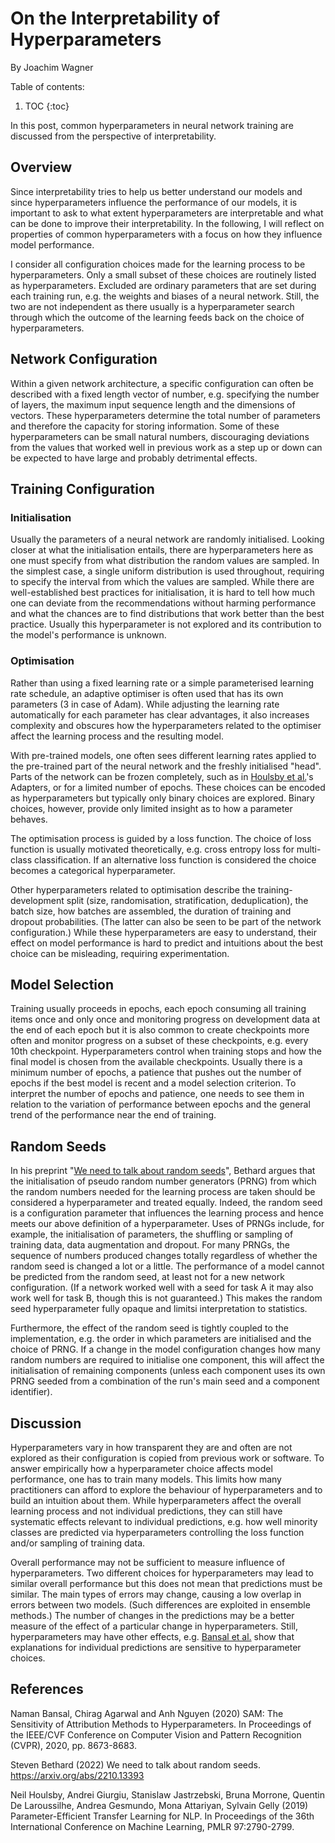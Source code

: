 # On the Interpretability of Hyperparameters

By Joachim Wagner

Table of contents:

1. TOC
{:toc}

In this post, common hyperparameters in neural network training are
discussed from the perspective of interpretability.


## Overview

Since interpretability tries to help us better understand our models
and since hyperparameters influence the performance of our models, it
is important to ask to what extent hyperparameters are interpretable
and what can be done to improve their interpretability.
In the following, I will reflect on properties of common
hyperparameters with a focus on how they influence model performance.

I consider all configuration choices made for the learning process to
be hyperparameters.
Only a small subset of these choices are routinely listed as
hyperparameters.
Excluded are ordinary parameters that are set during each training run,
e.g. the weights and biases of a neural network.
Still, the two are not independent as there usually is a hyperparameter
search through which the outcome of the learning feeds back on the
choice of hyperparameters.


## Network Configuration

Within a given network architecture, a specific configuration can often
be described with a fixed length vector of number, e.g. specifying the
number of layers, the maximum input sequence length and the dimensions
of vectors.
These hyperparameters determine the total number of parameters and
therefore the capacity for storing information.
Some of these hyperparameters can be small natural numbers,
discouraging deviations from the values that worked well in previous
work as a step up or down can be expected to have large and probably
detrimental effects. 


## Training Configuration

### Initialisation

Usually the parameters of a neural network are randomly initialised.
Looking closer at what the initialisation entails, there are
hyperparameters here as one must specify from what distribution the
random values are sampled.
In the simplest case, a single uniform distribution is used throughout,
requiring to specify the interval from which the values are sampled.
While there are well-established best practices for initialisation, it
is hard to tell how much one can deviate from the recommendations
without harming performance and what the chances are to find
distributions that work better than the best practice.
Usually this hyperparameter is not explored and its contribution to the
model's performance is unknown.


### Optimisation

Rather than using a fixed learning rate or a simple parameterised
learning rate schedule, an adaptive optimiser is often used that has
its own parameters (3 in case of Adam).
While adjusting the learning rate automatically for each parameter has
clear advantages, it also increases complexity and obscures how the
hyperparameters related to the optimiser affect the learning process
and the resulting model.

With pre-trained models, one often sees different learning rates
applied to the pre-trained part of the neural network and the freshly
initialised "head".
Parts of the network can be frozen completely, such as in
[Houlsby et al.](https://arxiv.org/abs/1902.00751)'s
Adapters, or for a limited number of epochs.
These choices can be encoded as hyperparameters but typically only
binary choices are explored.
Binary choices, however, provide only limited insight as to how a
parameter behaves.

The optimisation process is guided by a loss function.
The choice of loss function is usually motivated theoretically, e.g.
cross entropy loss for multi-class classification.
If an alternative loss function is considered the choice becomes a
categorical hyperparameter.

Other hyperparameters related to optimisation describe the
training-development split (size, randomisation, stratification,
deduplication), the batch size, how batches are assembled, the duration
of training and dropout probabilities.
(The latter can also be seen to be part of the network configuration.)
While these hyperparameters are easy to understand, their effect on
model performance is hard to predict and intuitions about the best
choice can be misleading, requiring experimentation.


## Model Selection

Training usually proceeds in epochs, each epoch consuming all training
items once and only once and monitoring progress on development data at
the end of each epoch but it is also common to create checkpoints more
often and monitor progress on a subset of these checkpoints, e.g. every
10th checkpoint.
Hyperparameters control when training stops and how the final model is
chosen from the available checkpoints.
Usually there is a minimum number of epochs, a patience that pushes out
the number of epochs if the best model is recent and a model selection
criterion.
To interpret the number of epochs and patience, one needs to see them
in relation to the variation of performance between epochs and the
general trend of the performance near the end of training.


## Random Seeds

In his preprint
"[We need to talk about random seeds](https://arxiv.org/abs/2210.13393)",
Bethard argues that the initialisation of pseudo random number
generators (PRNG) from which the random numbers needed for the learning
process are taken should be considered a hyperparameter and treated
equally.
Indeed, the random seed is a configuration parameter that influences
the learning process and hence meets our above definition of a
hyperparameter.
Uses of PRNGs include, for example, the initialisation of parameters,
the shuffling or sampling of training data, data augmentation and
dropout.
For many PRNGs, the sequence of numbers produced changes totally
regardless of whether the random seed is changed a lot or a little.
The performance of a model cannot be predicted from the random seed, at
least not for a new network configuration.
(If a network worked well with a seed for task A it may also work well
for task B, though this is not guaranteed.)
This makes the random seed hyperparameter fully opaque and limitsi
interpretation to statistics.

Furthermore, the effect of the random seed is tightly coupled to the
implementation, e.g. the order in which parameters are initialised and
the choice of PRNG.
If a change in the model configuration changes how many random numbers
are required to initialise one component, this will affect the
initialisation of remaining components
(unless each component uses its own PRNG seeded from a combination of
the run's main seed and a component identifier).


## Discussion

Hyperparameters vary in how transparent they are and often are not
explored as their configuration is copied from previous work or
software.
To answer empirically how a hyperparameter choice affects model
performance, one has to train many models.
This limits how many practitioners can afford to explore the behaviour
of hyperparameters and to build an intuition about them.
While hyperparameters affect the overall learning process and not
individual predictions, they can still have systematic effects relevant
to individual predictions, e.g. how well minority classes are predicted
via hyperparameters controlling the loss function and/or sampling of
training data.

Overall performance may not be sufficient to measure influence of
hyperparameters.
Two different choices for hyperparameters may lead to similar overall
performance but this does not mean that predictions must be similar.
The main types of errors may change, causing a low overlap in errors
between two models.
(Such differences are exploited in ensemble methods.)
The number of changes in the predictions may be a better measure of the
effect of a particular change in hyperparameters.
Still, hyperparameters may have other effects, e.g.
[Bansal et al.](https://openaccess.thecvf.com/content_CVPR_2020/html/Bansal_SAM_The_Sensitivity_of_Attribution_Methods_to_Hyperparameters_CVPR_2020_paper.html)
show that explanations for individual predictions are sensitive to
hyperparameter choices. 


## References

Naman Bansal, Chirag Agarwal and Anh Nguyen (2020) SAM: The Sensitivity
of Attribution Methods to Hyperparameters. In Proceedings of the
IEEE/CVF Conference on Computer Vision and Pattern Recognition (CVPR),
2020, pp. 8673-8683.

Steven Bethard (2022) We need to talk about random seeds.
https://arxiv.org/abs/2210.13393

Neil Houlsby, Andrei Giurgiu, Stanislaw Jastrzebski, Bruna Morrone,
Quentin De Laroussilhe, Andrea Gesmundo, Mona Attariyan, Sylvain Gelly
(2019) Parameter-Efficient Transfer Learning for NLP. In Proceedings of
the 36th International Conference on Machine Learning,
PMLR 97:2790-2799.
